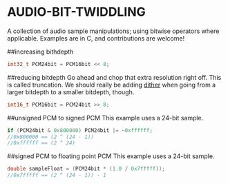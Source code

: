 # AUDIO-BIT-TWIDDLING
A collection of audio sample manipulations; using bitwise operators where applicable. Examples are in C, and contributions are welcome!  

##increasing bithdepth
```c
int32_t PCM24bit = PCM16bit << 8;
```

##reducing bitdepth
Go ahead and chop that extra resolution right off. This is called truncation. We should really be adding <a href = "http://en.wikipedia.org/wiki/Dither#Digital_audio">dither</a> when going from a larger bitdepth to a smaller bitdepth, though. 
```c
int16_t PCM16bit = PCM24bit >> 8;
```

##unsigned PCM to signed PCM
This example uses a 24-bit sample.
```c
if (PCM24bit & 0x800000) PCM24bit |= ~0xffffff;
//0x800000 == (2 ^ (24 - 1))
//0xffffff == (2 ^ 24)
```

##signed PCM to floating point PCM
This example uses a 24-bit sample.
```c
double sampleFloat = (PCM24bit * (1.0 / 0x7fffff));
//0x7fffff == (2 ^ (24 - 1)) - 1
```
